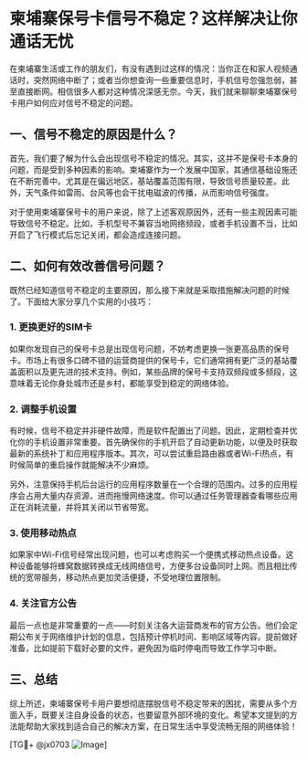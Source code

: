 # 柬埔寨保号卡信号不稳定？这样解决让你通话无忧

在柬埔寨生活或工作的朋友们，有没有遇到过这样的情况：当你正在和家人视频通话时，突然网络中断了；或者当你想查询一些重要信息时，手机信号忽强忽弱，甚至直接断网。相信很多人都对这种情况深感无奈。今天，我们就来聊聊柬埔寨保号卡用户如何应对信号不稳定的问题。

## 一、信号不稳定的原因是什么？

首先，我们要了解为什么会出现信号不稳定的情况。其实，这并不是保号卡本身的问题，而是受到多种因素的影响。柬埔寨作为一个发展中国家，其通信基础设施还在不断完善中。尤其是在偏远地区，基站覆盖范围有限，导致信号质量较差。此外，天气条件如雷雨、台风等也会干扰电磁波的传播，从而影响信号强度。

对于使用柬埔寨保号卡的用户来说，除了上述客观原因外，还有一些主观因素可能导致信号不稳定。比如，手机型号不兼容当地网络频段，或者手机设置不当，比如开启了飞行模式后忘记关闭，都会造成连接问题。

## 二、如何有效改善信号问题？

既然已经知道信号不稳定的主要原因，那么接下来就是采取措施解决问题的时候了。下面给大家分享几个实用的小技巧：

### 1. 更换更好的SIM卡

如果你发现自己的保号卡总是出现信号问题，不妨考虑更换一张更高品质的保号卡。市场上有很多口碑不错的运营商提供的保号卡，它们通常拥有更广泛的基站覆盖面积以及更先进的技术支持。例如，某些品牌的保号卡支持双频段或多频段，这意味着无论你身处城市还是乡村，都能享受到稳定的网络体验。

### 2. 调整手机设置

有时候，信号不稳定并非硬件故障，而是软件配置出了问题。因此，定期检查并优化你的手机设置非常重要。首先确保你的手机开启了自动更新功能，以便及时获取最新的系统补丁和应用程序版本。其次，可以尝试重启路由器或者Wi-Fi热点，有时候简单的重启操作就能解决不少麻烦。

另外，注意保持手机后台运行的应用程序数量在一个合理的范围内。过多的应用程序会占用大量内存资源，进而拖慢网络速度。你可以通过任务管理器查看哪些应用正在消耗流量，并将其关闭以节省带宽。

### 3. 使用移动热点

如果家中Wi-Fi信号经常出现问题，也可以考虑购买一个便携式移动热点设备。这种设备能够将蜂窝数据转换成无线网络信号，方便多台设备同时上网。而且相比传统的宽带服务，移动热点更加灵活便捷，不受地理位置限制。

### 4. 关注官方公告

最后一点也是非常重要的一点——时刻关注各大运营商发布的官方公告。他们会定期公布关于网络维护计划的信息，包括预计停机时间、影响区域等内容。提前做好准备，比如提前下载好必要的文件，避免因为临时停电而导致工作学习中断。

## 三、总结

综上所述，柬埔寨保号卡用户要想彻底摆脱信号不稳定带来的困扰，需要从多个方面入手，既要关注自身设备的状态，也要留意外部环境的变化。希望本文提到的方法能帮助大家找到适合自己的解决方案，在日常生活中享受流畅无阻的网络体验！

[TG💪+ @jx0703 ![Image](https://github.com/user-attachments/assets/dbca1d08-cadb-493c-b0ec-ad6f7a83f270)]